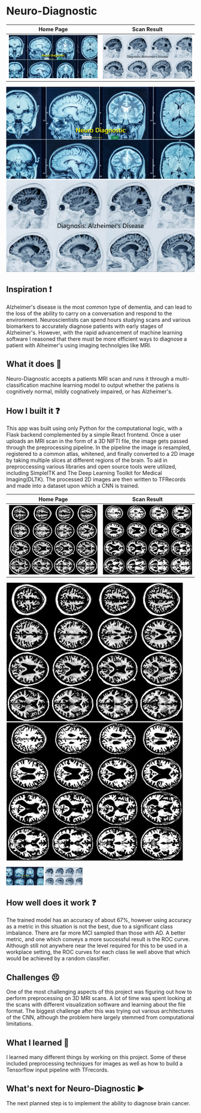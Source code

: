 # Neuro-Diagnostic

Home Page            |  Scan Result
:-------------------------:|:-------------------------:
![HomePage](assets/HomePage.JPG)  |  ![ScanResult](assets/ScanResult.JPG)

![HomePage](assets/HomePage.JPG) ![ScanResult](assets/ScanResult.JPG)

## Inspiration ❗
Alzheimer's disease is the most common type of dementia, and can lead to the loss of the ability to carry on a conversation and respond to the environment. Neuroscientists can spend hours studying scans and various biomarkers to accurately diagnose patients with early stages of Alzheimer's. However, with the rapid advancement of machine learning software I reasoned that there must be more efficient ways to diagnose a patient with Alheimer's using imaging technolgies like MRI.

## What it does 💭
Neuro-Diagnostic accepts a patients MRI scan and runs it through a multi-classification machine learning model to output whether the patiens is cognitively normal, mildly cognatively impaired, or has Alzheimer's. 

## How I built it ❓
This app was built using only Python for the computational logic, with a Flask backend complemented by a simple React frontend. Once a user uploads an MRI scan in the form of a 3D NIFTI file, the image gets passed through the preprocessing pipeline. In the pipeline the image is resampled, registered to a common atlas, whitened, and finally converted to a 2D image by taking multiple slices at different regions of the brain. To aid in preproccessing various libraries and open source tools were utilized, including SimpleITK and The Deep Learning Toolkit for Medical Imaging(DLTK). The processed 2D images are then written to TFRecords and made into a dataset upon which a CNN is trained. 

Home Page            |  Scan Result
:-------------------------:|:-------------------------:
![CNScan](assets/2D_Scan_CN.JPG)  |  ![ADScan](assets/2D_Scan_AD.JPG)

![CNScan](assets/2D_Scan_CN.JPG)  ![ADScan](assets/2D_Scan_AD.JPG)

<p float="left">
  <img src="assets/HomePage.JPG" width="100" />
  <img src="assets/ScanResult.JPG" width="100" /> 
</p>

## How well does it work ❓
The trained model has an accuracy of about 67%, however using accuracy as a metric in this situation is not the best, due to a significant class imbalance. There are far more MCI sampled than those with AD. A better metric, and one which conveys a more successful result is the ROC curve. Although still not anywhere near the level required for this to be used in a workplace setting, the ROC curves for each class lie well above that which would be achieved by a random classifier. 

## Challenges 😣
One of the most challenging aspects of this project was figuring out how to perform preprocessing on 3D MRI scans. A lot of time was spent looking at the scans with different visualization software and learning about the file format. The biggest challenge after this was trying out various architectures of the CNN, although the problem here largely stemmed from computational limitations. 

## What I learned 🧠
I learned many different things by working on this project. Some of these included preprocessing techniques for images as well as how to build a Tensorflow input pipeline with TFrecords. 

## What's next for Neuro-Diagnostic ▶️
The next planned step is to implement the ability to diagnose brain cancer. 


